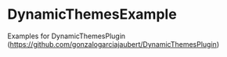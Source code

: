 DynamicThemesExample
====================

Examples for DynamicThemesPlugin (https://github.com/gonzalogarciajaubert/DynamicThemesPlugin)
